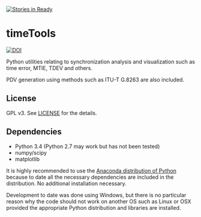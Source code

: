[![Stories in Ready](https://badge.waffle.io/blueskyjunkie/timeTools.png?label=ready&title=Ready)](https://waffle.io/blueskyjunkie/timeTools)
# timeTools

[![DOI](https://zenodo.org/badge/10532/blueskyjunkie/timeTools.svg)](http://dx.doi.org/10.5281/zenodo.15797)

Python utilities relating to synchronization analysis and visualization such as time error, MTIE, TDEV and others.

PDV generation using methods such as ITU-T G.8263 are also included.

## License
GPL v3. See [LICENSE](LICENSE) for the details.

## Dependencies

- Python 3.4 (Python 2.7 may work but has not been tested)
- numpy/scipy
- matplotlib

It is highly recommended to use the [Anaconda distribution of Python](http://continuum.io/downloads "Anaconda distribution of Python") because to date all the necessary dependencies are included in the distribution. No additional installation necessary.

Development to date was done using Windows, but there is no particular reason why the code should not work on another OS such as Linux or OSX provided the appropriate Python distribution and libraries are installed.
